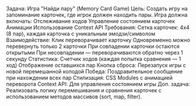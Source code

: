 Задача: Игра "Найди пару" (Memory Card Game)
Цель: Создать игру на запоминание карточек, где игрок должен находить пары. Игра должна включать:
Отслеживание ходов
Управление состоянием карточек
Анимации
Использование Context API
Требования:
Сетка карточек: 4x4 (8 пар), каждая карточка с уникальным эмодзи/символом
Взаимодействие:
Клик переворачивает карточку
Одновременно можно перевернуть только 2 карточки
При совпадении карточки остаются открытыми
При несовпадении — переворачиваются обратно через 1 секунду
Статистика:
Счетчик ходов (каждая попытка сравнения — 1 ход)
Отображение оставшихся пар
Кнопка сброса: Перезапуск игры с новой перемешанной колодой
Победа: Поздравительное сообщение при нахождении всех пар
Стилизация: CSS Modules с анимацией переворота
Context API: Для управления состоянием игры
Доп. задача: Реализовать логику перемешивания и сравнения карточек с использованием методов массивов (sort, map, filter).
